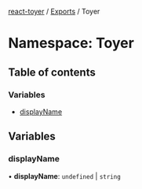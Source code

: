 [react-toyer](../README.md) / [Exports](../modules.md) / Toyer

# Namespace: Toyer

## Table of contents

### Variables

- [displayName](toyer.md#displayname)

## Variables

### displayName

• **displayName**: `undefined` \| `string`
